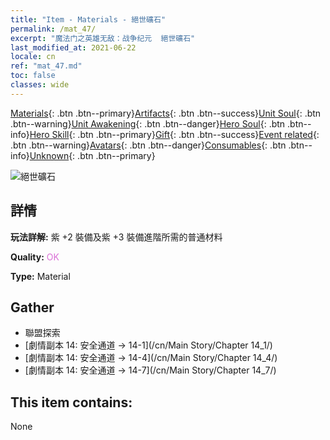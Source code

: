 ```yaml
---
title: "Item - Materials - 絕世礦石"
permalink: /mat_47/
excerpt: "魔法门之英雄无敌：战争纪元  絕世礦石"
last_modified_at: 2021-06-22
locale: cn
ref: "mat_47.md"
toc: false
classes: wide
---
```

 [Materials](/ItemsCN/){: .btn .btn--primary}[Artifacts](/ItemsCN/Artifacts/){: .btn .btn--success}[Unit Soul](/ItemsCN/UnitSoul/){: .btn .btn--warning}[Unit Awakening](/ItemsCN/UnitAwakening/){: .btn .btn--danger}[Hero Soul](/ItemsCN/HeroSoul/){: .btn .btn--info}[Hero Skill](/ItemsCN/HeroSkill/){: .btn .btn--primary}[Gift](/ItemsCN/Gift/){: .btn .btn--success}[Event related](/ItemsCN/Events/){: .btn .btn--warning}[Avatars](/ItemsCN/Avatars/){: .btn .btn--danger}[Consumables](/ItemsCN/Consumables/){: .btn .btn--info}[Unknown](/ItemsCN/Unknown/){: .btn .btn--primary}

 ![絕世礦石](/images/t/i_cailiao_kuangshi2.png)

## 詳情
 **玩法詳解:** 紫 +2 裝備及紫 +3 裝備進階所需的普通材料

 **Quality:** <span style="color: #DA70D6">OK</span>

 **Type:** Material

## Gather

*    聯盟探索 
*    [劇情副本 14: 安全通道 -> 14-1](/cn/Main Story/Chapter 14_1/) 
*    [劇情副本 14: 安全通道 -> 14-4](/cn/Main Story/Chapter 14_4/) 
*    [劇情副本 14: 安全通道 -> 14-7](/cn/Main Story/Chapter 14_7/) 

## This item contains:

  None

